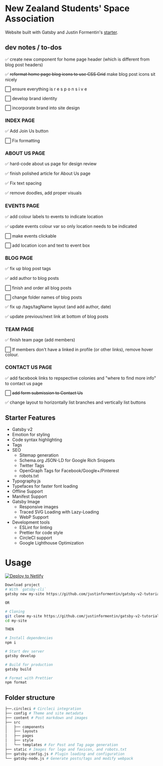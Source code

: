 # New Zealand Students' Space Association
Website built with Gatsby and Justin Formentin's <a href="https://github.com/justinformentin/gatsby-v2-tutorial-starter">starter</a>.

## dev notes / to-dos
:white_check_mark: create new component for home page header (which is different from blog post headers)

:white_check_mark: <strike>reformat home page blog icons to use CSS Grid</strike> make blog post icons sit nicely

:white_large_square: ensure everything is r e s p o n s i v e

:white_large_square: develop brand identity

:white_large_square: incorporate brand into site design

### INDEX PAGE

:white_check_mark: Add Join Us button

:white_large_square: Fix formatting

### ABOUT US PAGE

:white_check_mark: hard-code about us page for design review

:white_check_mark: finish polished article for About Us page

:white_check_mark: Fix text spacing

:white_check_mark: remove doodles, add proper visuals

### EVENTS PAGE

:white_check_mark: add colour labels to events to indicate location

:white_check_mark: update events colour var so only location needs to be indicated

:white_large_square: make events clickable

:white_large_square: add location icon and text to event box

### BLOG PAGE

:white_check_mark: fix up blog post tags 

:white_check_mark: add author to blog posts

:white_large_square: finish and order all blog posts

:white_large_square: change folder names of blog posts

:white_check_mark: fix up /tags/tagName layout (and add author, date)

:white_check_mark: update previous/next link at bottom of blog posts

### TEAM PAGE

:white_check_mark: finish team page (add members)

:white_large_square: If members don't have a linked in profile (or other links), remove hover colour.

### CONTACT US PAGE

:white_check_mark: add facebook links to repspective colonies and "where to find more info" to contact us page

:white_large_square: <strike>add form submission to Contact Us</strike>

:white_check_mark: change layout to horizontally list branches and vertically list buttons

## Starter Features

- Gatsby v2
- Emotion for styling
- Code syntax highlighting
- Tags
- SEO
  - Sitemap generation
  - Schema.org JSON-LD for Google Rich Snippets
  - Twitter Tags
  - OpenGraph Tags for Facebook/Google+/Pinterest
  - robots.txt
- Typography.js
- Typefaces for faster font loading
- Offline Support
- Manifest Support
- Gatsby Image
  - Responsive images
  - Traced SVG Loading with Lazy-Loading
  - WebP Support
- Development tools
  - ESLint for linting
  - Prettier for code style
  - CircleCI support
  - Google Lighthouse Optimization

# Usage

[![Deploy to Netlify](https://www.netlify.com/img/deploy/button.svg)](https://app.netlify.com/start/deploy?repository=https://github.com/justinformentin/gatsby-v2-tutorial-starter)

```bash
Download project
# With `gatsby-cli`
gatsby new my-site https://github.com/justinformentin/gatsby-v2-tutorial-starter

OR

# Cloning
git clone my-site https://github.com/justinformentin/gatsby-v2-tutorial-starter.git
cd my-site

THEN

# Install dependencies
npm i

# Start dev server
gatsby develop

# Build for production
gatsby build

# Format with Prettier
npm format

```

## Folder structure
```bash
├──.circleci # Circleci integration
├── config # Theme and site metadata
├── content # Post markdown and images
├── src
│   ├── components
│   ├── layouts
│   ├── pages
│   ├── style
│   └── templates # For Post and Tag page generation
├── static # Images for logo and favicon, and robots.txt
├── gatsby-config.js # Plugin loading and configuration
└── gatsby-node.js # Generate posts/tags and modify webpack
```
